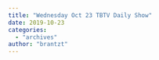 ```yaml
---
title: "Wednesday Oct 23 TBTV Daily Show"
date: 2019-10-23
categories: 
  - "archives"
author: "brantzt"
---
```



